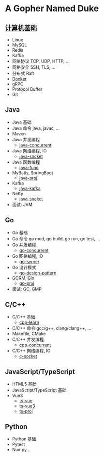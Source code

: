 # A Gopher Named Duke

## [计算机基础](https://161043261.github.io/)

- Linux
- MySQL
- Redis
- Kafka
- 网络协议 TCP, UDP, HTTP, ...
- 网络安全 SSH, TLS, ...
- 分布式 Raft
- [Docker](./docker/)
- gRPC
- Protocol Buffer
- Git

## Java

- Java 基础
- Java 命令 java, javac, ...
- Maven
- Java 并发编程
  - [java-concurrent](./java-concurrent/)
- Java 网络编程, IO
  - [java-socket](./java-socket)
- Java 函数编程
  - [java-func](./java-func/)
- MyBatis, SpringBoot
  - [java-proj](./java-proj/)
- Kafka
  - [java-kafka](./java-kafka/)
- Netty
  - [java-socket](./java-socket/)
- 面试: JVM

## Go

- Go 基础
- Go 命令 go mod, go build, go run, go test, ...
- Go 并发编程
  - [go-concurrent](./go-concurrent/)
- Go 网络编程, IO
  - [go-server](./go-server/)
- Go 设计模式
  - [go-design-pattern](./go-design-pattern/)
- GORM, Gin
  - [go-proj](./go-proj/)
- 面试: GC, GMP

## C/C++

- C/C++ 基础
  - [cpp-learn](./cpp-learn/)
- C/C++ 命令 gcc/g++, clang/clang++, ...
- Makefile, CMake
- C/C++ 并发编程
  - [cpp-concurrent](./cpp-concurrent/)
- C/C++ 网络编程, IO
  - [c-socket](./c-socket/)

## JavaScript/TypeScript

- HTML5 基础
- JavaScript/TypeScript 基础
- Vue3
  - [ts-vue](./ts-vue/)
  - [ts-vue3](./ts-vue3/)
  - [ts-proj](./ts-proj/)

## Python

- Python 基础
- Pytest
- Numpy...
